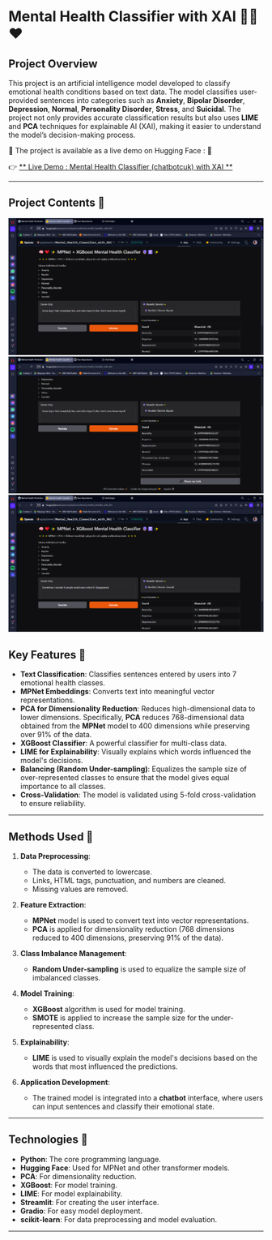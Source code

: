 # Mental Health Classifier with XAI 🌟🧠❤️

## Project Overview

This project is an artificial intelligence model developed to classify emotional health conditions based on text data. The model classifies user-provided sentences into categories such as **Anxiety**, **Bipolar Disorder**, **Depression**, **Normal**, **Personality Disorder**, **Stress**, and **Suicidal**. The project not only provides accurate classification results but also uses **LIME** and **PCA** techniques for explainable AI (XAI), making it easier to understand the model’s decision-making process.

🎯 The project is available as a live demo on Hugging Face : 🎯 

 👉 [** Live Demo : Mental Health Classifier (chatbotcuk) with XAI **](https://huggingface.co/spaces/aylaylomm/Mental_Health_Classifier_with_XAI)

---

## Project Contents 🌟

![](https://github.com/aysenurkocaak/photo/blob/main/Mental%20Health%20Classifier%20With%20XAI%20-%20a%20Hugging%20Face%20Space%20by%20aylaylomm%20-%20Opera%2026.04.2025%2020_29_40.png)
![](https://github.com/aysenurkocaak/photo/blob/main/Mental%20Health%20Classifier%20With%20XAI%20-%20a%20Hugging%20Face%20Space%20by%20aylaylomm%20-%20Opera%2026.04.2025%2020_29_49.png)
![](https://github.com/aysenurkocaak/photo/blob/main/Mental%20Health%20Classifier%20With%20XAI%20-%20a%20Hugging%20Face%20Space%20by%20aylaylomm%20-%20Opera%2026.04.2025%2020_30_13.png)

## Key Features 🌟

- **Text Classification**: Classifies sentences entered by users into 7 emotional health classes.
- **MPNet Embeddings**: Converts text into meaningful vector representations.
- **PCA for Dimensionality Reduction**: Reduces high-dimensional data to lower dimensions. Specifically, **PCA** reduces 768-dimensional data obtained from the **MPNet** model to 400 dimensions while preserving over 91% of the data.
- **XGBoost Classifier**: A powerful classifier for multi-class data.
- **LIME for Explainability**: Visually explains which words influenced the model's decisions.
- **Balancing (Random Under-sampling)**: Equalizes the sample size of over-represented classes to ensure that the model gives equal importance to all classes.
- **Cross-Validation**: The model is validated using 5-fold cross-validation to ensure reliability.

---

## Methods Used 🌟

1. **Data Preprocessing**:
   - The data is converted to lowercase.
   - Links, HTML tags, punctuation, and numbers are cleaned.
   - Missing values are removed.
   
2. **Feature Extraction**:
   - **MPNet** model is used to convert text into vector representations.
   - **PCA** is applied for dimensionality reduction (768 dimensions reduced to 400 dimensions, preserving 91% of the data).

3. **Class Imbalance Management**:
   - **Random Under-sampling** is used to equalize the sample size of imbalanced classes.

4. **Model Training**:
   - **XGBoost** algorithm is used for model training.
   - **SMOTE** is applied to increase the sample size for the under-represented class.

5. **Explainability**:
   - **LIME** is used to visually explain the model's decisions based on the words that most influenced the predictions.

6. **Application Development**:
   - The trained model is integrated into a **chatbot** interface, where users can input sentences and classify their emotional state.

---

## Technologies 🌟

- **Python**: The core programming language.
- **Hugging Face**: Used for MPNet and other transformer models.
- **PCA**: For dimensionality reduction.
- **XGBoost**: For model training.
- **LIME**: For model explainability.
- **Streamlit**: For creating the user interface.
- **Gradio**: For easy model deployment.
- **scikit-learn**: For data preprocessing and model evaluation.

---



